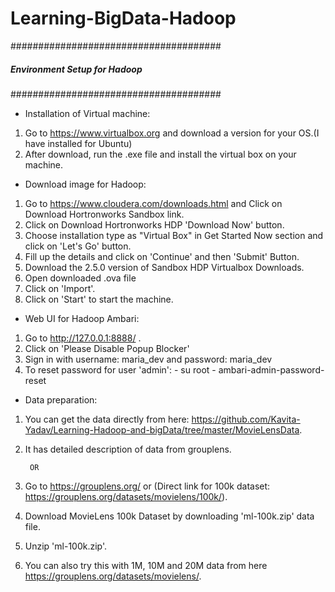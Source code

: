 # Learning-BigData-Hadoop

######################################
##### Environment Setup for Hadoop #####
######################################

- Installation of Virtual machine:
1. Go to https://www.virtualbox.org and download a version for your OS.(I have installed for Ubuntu)
2. After download, run the .exe file and install the virtual box on your machine.

- Download image for Hadoop:
1. Go to https://www.cloudera.com/downloads.html and Click on Download Hortronworks Sandbox link.
2. Click on Download Hortronworks HDP 'Download Now' button.
3. Choose installation type as "Virtual Box" in Get Started Now section and click on 'Let's Go' button.
4. Fill up the details and click on 'Continue' and then 'Submit' Button.
5. Download the 2.5.0 version of Sandbox HDP Virtualbox Downloads.
6. Open downloaded .ova file
8. Click on 'Import'.
9. Click on 'Start' to start the machine.

- Web UI for Hadoop Ambari:
1. Go to http://127.0.0.1:8888/ .
2. Click on 'Please Disable Popup Blocker'
3. Sign in with username: maria_dev and password: maria_dev
4. To reset password for user 'admin':
        - su root
        - ambari-admin-password-reset

- Data preparation:
1. You can get the data directly from here: https://github.com/Kavita-Yadav/Learning-Hadoop-and-bigData/tree/master/MovieLensData.
2. It has detailed description of data from grouplens.

        OR
        
1. Go to https://grouplens.org/ or (Direct link for 100k dataset: https://grouplens.org/datasets/movielens/100k/).
2. Download MovieLens 100k Dataset by downloading 'ml-100k.zip' data file.
3. Unzip 'ml-100k.zip'.
4. You can also try this with 1M, 10M and 20M data from here https://grouplens.org/datasets/movielens/.

      

